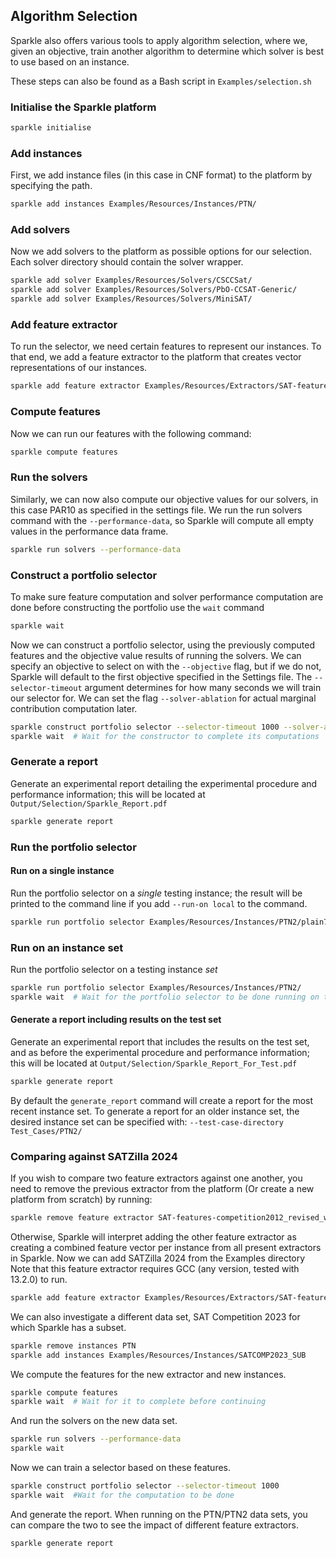 ## Algorithm Selection

Sparkle also offers various tools to apply algorithm selection, where we, given an objective, train another algorithm to determine which solver is best to use based on an instance. 

These steps can also be found as a Bash script in `Examples/selection.sh`

### Initialise the Sparkle platform

```bash
sparkle initialise
```

### Add instances
First, we add instance files (in this case in CNF format) to the platform by specifying the path.

```bash
sparkle add instances Examples/Resources/Instances/PTN/
```

### Add solvers

Now we add solvers to the platform as possible options for our selection. Each solver directory should contain the solver wrapper.

```bash
sparkle add solver Examples/Resources/Solvers/CSCCSat/
sparkle add solver Examples/Resources/Solvers/PbO-CCSAT-Generic/
sparkle add solver Examples/Resources/Solvers/MiniSAT/
```

### Add feature extractor
To run the selector, we need certain features to represent our instances. To that end, we add a feature extractor to the platform that creates vector representations of our instances.

```bash
sparkle add feature extractor Examples/Resources/Extractors/SAT-features-competition2012_revised_without_SatELite_sparkle/
```

### Compute features
Now we can run our features with the following command:

```bash
sparkle compute features
```

### Run the solvers
Similarly, we can now also compute our objective values for our solvers, in this case PAR10 as specified in the settings file. We run the run solvers command with the `--performance-data`, so Sparkle will compute all empty values in the performance data frame.

```bash
sparkle run solvers --performance-data
```

### Construct a portfolio selector
To make sure feature computation and solver performance computation are done before constructing the portfolio use the `wait` command

```bash
sparkle wait
```

Now we can construct a portfolio selector, using the previously computed features and the objective value results of running the solvers. We can specify an objective to select on with the `--objective` flag, but if we do not, Sparkle will default to the first objective specified in the Settings file. The `--selector-timeout` argument determines for how many seconds we will train our selector for. We can set the flag `--solver-ablation` for actual marginal contribution computation later.

```bash
sparkle construct portfolio selector --selector-timeout 1000 --solver-ablation
sparkle wait  # Wait for the constructor to complete its computations
```

### Generate a report

Generate an experimental report detailing the experimental procedure and performance information; this will be located at `Output/Selection/Sparkle_Report.pdf`

```bash
sparkle generate report
```

### Run the portfolio selector

#### Run on a single instance

Run the portfolio selector on a *single* testing instance; the result will be printed to the command line if you add `--run-on local` to the command.

```bash
sparkle run portfolio selector Examples/Resources/Instances/PTN2/plain7824.cnf --run-on local
```

### Run on an instance set

Run the portfolio selector on a testing instance *set*

```bash
sparkle run portfolio selector Examples/Resources/Instances/PTN2/
sparkle wait  # Wait for the portfolio selector to be done running on the testing instance set
```

#### Generate a report including results on the test set

Generate an experimental report that includes the results on the test set, and as before the experimental procedure and performance information; this will be located at `Output/Selection/Sparkle_Report_For_Test.pdf`

```bash
sparkle generate report
```

By default the `generate_report` command will create a report for the most recent instance set. To generate a report for an older instance set, the desired instance set can be specified with: `--test-case-directory Test_Cases/PTN2/`

### Comparing against SATZilla 2024

If you wish to compare two feature extractors against one another, you need to remove the previous extractor from the platform (Or create a new platform from scratch) by running:

```bash
sparkle remove feature extractor SAT-features-competition2012_revised_without_SatELite_sparkle
```

Otherwise, Sparkle will interpret adding the other feature extractor as creating a combined feature vector per instance from all present extractors in Sparkle. Now we can add SATZilla 2024 from the Examples directory
Note that this feature extractor requires GCC (any version, tested with 13.2.0) to run.

```bash
sparkle add feature extractor Examples/Resources/Extractors/SAT-features-competition2024
```

We can also investigate a different data set, SAT Competition 2023 for which Sparkle has a subset.

```bash
sparkle remove instances PTN
sparkle add instances Examples/Resources/Instances/SATCOMP2023_SUB
```

We compute the features for the new extractor and new instances.

```bash
sparkle compute features
sparkle wait  # Wait for it to complete before continuing
```

And run the solvers on the new data set.

```bash
sparkle run solvers --performance-data
sparkle wait
```

Now we can train a selector based on these features.

```bash
sparkle construct portfolio selector --selector-timeout 1000
sparkle wait  #Wait for the computation to be done
```

And generate the report. When running on the PTN/PTN2 data sets, you can compare the two to see the impact of different feature extractors.

```bash
sparkle generate report
```
